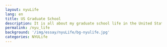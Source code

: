 ```yaml
---
layout: nyuLife
lang: en
title: US Graduate School
description: It is all about my graduate school life in the United States.
permalink: /nyu_life
background: '/img/essay/nyuLife/bg-nyulife.jpg'
categories: NYULife
---   
```


